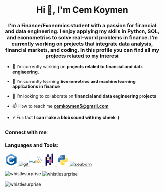<h1 align="center">Hi 👋, I'm Cem Koymen</h1>
<h3 align="center">I'm a Finance/Economics student with a passion for financial and data engineering. I enjoy applying my skills in Python, SQL, and econometrics to solve real-world problems in finance. I’m currently working on projects that integrate data analysis, financial markets, and coding. In this profile you can find all my projects related to my interest</h3>

- 🔭 I’m currently working on **projects related to financial and data engineering.**

- 🌱 I’m currently learning **Econometrics and machine learning applications in finance**

- 👯 I’m looking to collaborate on **financial and data engineering projects**

- 📫 How to reach me **cemkoymen5@gmail.com**

- ⚡ Fun fact **I can make a blob sound with my cheek :)**

<h3 align="left">Connect with me:</h3>
<p align="left">
</p>

<h3 align="left">Languages and Tools:</h3>
<p align="left"> <a href="https://www.cprogramming.com/" target="_blank" rel="noreferrer"> <img src="https://raw.githubusercontent.com/devicons/devicon/master/icons/c/c-original.svg" alt="c" width="40" height="40"/> </a> <a href="https://git-scm.com/" target="_blank" rel="noreferrer"> <img src="https://www.vectorlogo.zone/logos/git-scm/git-scm-icon.svg" alt="git" width="40" height="40"/> </a> <a href="https://www.mysql.com/" target="_blank" rel="noreferrer"> <img src="https://raw.githubusercontent.com/devicons/devicon/master/icons/mysql/mysql-original-wordmark.svg" alt="mysql" width="40" height="40"/> </a> <a href="https://pandas.pydata.org/" target="_blank" rel="noreferrer"> <img src="https://raw.githubusercontent.com/devicons/devicon/2ae2a900d2f041da66e950e4d48052658d850630/icons/pandas/pandas-original.svg" alt="pandas" width="40" height="40"/> </a> <a href="https://www.python.org" target="_blank" rel="noreferrer"> <img src="https://raw.githubusercontent.com/devicons/devicon/master/icons/python/python-original.svg" alt="python" width="40" height="40"/> </a> <a href="https://seaborn.pydata.org/" target="_blank" rel="noreferrer"> <img src="https://seaborn.pydata.org/_images/logo-mark-lightbg.svg" alt="seaborn" width="40" height="40"/> </a> </p>

<p><img align="left" src="https://github-readme-stats.vercel.app/api/top-langs?username=whistlesurprise&show_icons=true&locale=en&layout=compact" alt="whistlesurprise" /></p>

<p>&nbsp;<img align="center" src="https://github-readme-stats.vercel.app/api?username=whistlesurprise&show_icons=true&locale=en" alt="whistlesurprise" /></p>

<p><img align="center" src="https://github-readme-streak-stats.herokuapp.com/?user=whistlesurprise&" alt="whistlesurprise" /></p>
